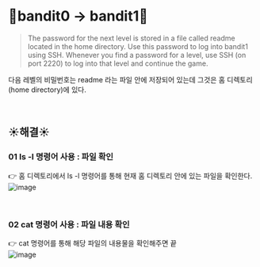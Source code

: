 # 🌳bandit0 -> bandit1🌳
>The password for the next level is stored in a file called readme located in the home directory. Use this password to log into bandit1 using SSH. Whenever you find a password for a level, use SSH (on port 2220) to log into that level and continue the game. <br/>

다음 레벨의 비밀번호는 readme 라는 파일 안에 저장되어 있는데 그것은 홈 디렉토리(home directory)에 있다. 

<br/>

## ☀️해결☀️
### 01 ls -l 명령어 사용 : 파일 확인
👉 홈 디렉토리에서 ls -l 명령어를 통해 현재 홈 디렉토리 안에 있는 파일을 확인한다. <br/>
![image](https://github.com/limhyerin/StudyNote/assets/70150896/dd4dfb6f-4666-4fe8-ba94-b770249f6735)

<br/>

### 02 cat 명령어 사용 : 파일 내용 확인
👉 cat 명령어를 통해 해당 파일의 내용물을 확인해주면 끝 <br/>
![image](https://github.com/limhyerin/StudyNote/assets/70150896/a125ec6a-1c97-4e29-8ad2-cd63239cfab5)
